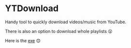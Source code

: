 # YTDownload
 Handy tool to quickly download videos/music from YouTube.

 There is also an option to download whole playlists 😮
 
 Here is the [exe](https://github.com/Luki2183/YTDownload/blob/main/dist/ytdownload.exe) 😊
